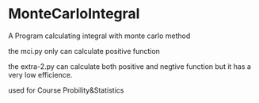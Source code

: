 # MonteCarloIntegral
A Program calculating integral with monte carlo method

the mci.py only can calculate positive function


the extra-2.py can calculate both positive and negtive function but it has a very low efficience.


used for Course Probility&Statistics 

